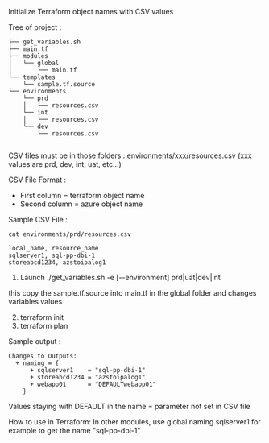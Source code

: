 Initialize Terraform object names with CSV values

Tree of project :
```
├── get_variables.sh
├── main.tf
├── modules
│   └── global
│       └── main.tf
└── templates
    └── sample.tf.source
└── environments
    └── prd
    │   └── resources.csv
    └── int
    │   └── resources.csv
    └── dev
        └── resources.csv
 
```

CSV files must be in those folders : environments/xxx/resources.csv  (xxx values are prd, dev, int, uat, etc...)

CSV File Format :
- First column = terraform object name
- Second column = azure object name

Sample CSV File : 
```
cat environments/prd/resources.csv

local_name, resource_name
sqlserver1, sql-pp-dbi-1
storeabcd1234, azstoipalog1
```

1) Launch ./get_variables.sh -e [--environment] prd|uat|dev|int

this copy the sample.tf.source into main.tf in the global folder and changes variables values

2) terraform init
3) terraform plan

Sample output :
```
Changes to Outputs:
  + naming = {
      + sqlserver1    = "sql-pp-dbi-1"
      + storeabcd1234 = "azstoipalog1"
      + webapp01      = "DEFAULTwebapp01"
    }
```

Values staying with DEFAULT in the name = parameter not set in CSV file

How to use in Terraform: In other modules, use global.naming.sqlserver1 for example to get the name "sql-pp-dbi-1"
